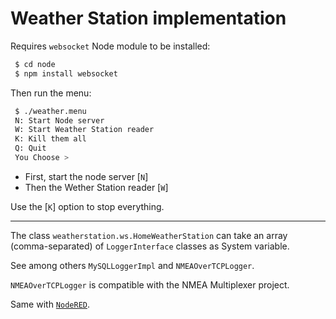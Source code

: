 # Weather Station implementation

Requires `websocket` Node module to be installed:
```bash
 $ cd node
 $ npm install websocket
```

Then run the menu:
```bash
 $ ./weather.menu
 N: Start Node server
 W: Start Weather Station reader
 K: Kill them all
 Q: Quit
 You Choose >
```

- First, start the node server [`N`]
- Then the Wether Station reader [`W`]

Use the [`K`] option to stop everything.

---

The class `weatherstation.ws.HomeWeatherStation` can take an array (comma-separated) of
`LoggerInterface` classes as System variable.

See among others `MySQLLoggerImpl` and `NMEAOverTCPLogger`.

`NMEAOverTCPLogger` is compatible with the NMEA Multiplexer project.

Same with [`NodeRED`](https://nodered.org/).
